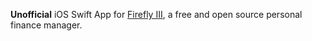 **Unofficial** iOS Swift App for [Firefly III](https://github.com/firefly-iii/firefly-iii), a free and open source personal finance manager.
